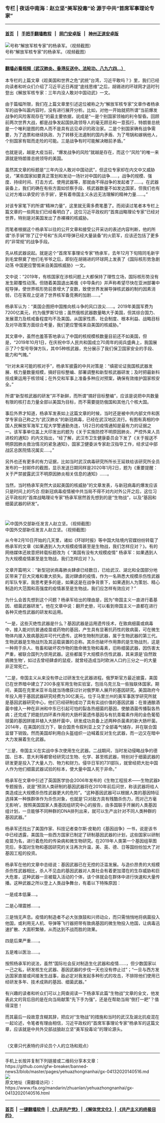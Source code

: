 ### 专栏 | 夜话中南海：赵立坚“美军投毒”论    源于中共“首席军事理论专家”
------------------------

#### [首页](https://github.com/gfw-breaker/banned-news3/blob/master/README.md) &nbsp;&nbsp;|&nbsp;&nbsp; [手把手翻墙教程](https://github.com/gfw-breaker/guides/wiki) &nbsp;&nbsp;|&nbsp;&nbsp; [网门安卓版](https://github.com/oGate2/oGate) &nbsp;&nbsp;|&nbsp;&nbsp; [神州正道安卓版](https://github.com/SzzdOgate/update) 



<div id="headerimg">
 <img alt="号称“解放军核专家”的杨承军。（视频截图）" src="https://www.rfa.org/mandarin/zhuanlan/yehuazhongnanhai/gx-04132020140516.html/cb1e-ipmxpvy7735861.jpg/@@images/70aa10e5-f62d-4aad-9eb0-c23c39d6aa42.jpeg" title="号称“解放军核专家”的杨承军。（视频截图）"/>
 <div id="headerimgcontents">
  <div id="headerimgcaption">
   <span>
    号称“解放军核专家”的杨承军。（视频截图）
   </span>
   <!-- zoomattribute -->
  </div>
  <!-- headerimgcaption -->
 </div>
 <!-- headerimagecontents -->
</div>

<hr/>


#### [翻墙必看视频（武汉肺炎、香港反送中、法轮功、八九六四...）](https://github.com/gfw-breaker/banned-news3/blob/master/pages/link3.md)

<div id="storytext">
 <div>
  <div class="slot_header">
  </div>
 </div>
 <p>
  本专栏的上篇文章《趁美国和世界之危“武统”台湾，习近平敢吗？》里，我们已经向读者和听众们介绍了习近平近日再提“底线思维”之后，胡锡进的环球网才适时刊登出《解放军核专家：三年内没人敢对中国动武》一文。
  <br/>
  <br/>
  由于篇幅所限，我们在上篇文章里引述这位被称之为“解放军核专家”文章作者杨承军的战争叫嚣内容时，没有进行展开分析。比如，对他一开始就把所谓“当前爆发战争的风险客观存在”的最主要依据，说成是“一是个别国家领袖的利令智昏。回顾前两次世界大战，都是战争发起国执政领导人的毫无顾忌和一意孤行，特朗普总统是一个唯利是图的商人而不是具有远见卓识的政治家。二是个别国家确有战争需要，为了选票和继续执政、为了转移无法遏制的国内矛盾、为了甩锅和嫁祸他人，个别国家有铤而走险的可能。三是战争有时可能解决眼前矛盾。”
  <br/>
  <br/>
  也就是说，越是大疫当前，“爆发战争的风险”就越是存在，而这个“风险”的唯一来源就是特朗普总统领导的美国。
  <br/>
  <br/>
  虽然其文章的标题是“三年内没人敢对中国动武”，但这位专家却在内文中又威胁说，“某些国家如要真正策划和发动一场针对中国的战争……，战争的规模、强度、持续时间、打击方式、使用武器等，那就由不得战争的发起者了……。在武器装备上，我们的确在有些方面如侦察手段、核武器数量不如发达国家，但我们也有让对方难以承受的‘杀手锏’，更有着帝国主义永远无法理解的精神力量……。”
  <br/>
  <br/>
  对该专家笔下的所谓“精神力量”，这里就无需多费笔墨了。而阅读过笔者本专栏上篇文章的一些网友们已经看明白了，这位习近平政权的“首席战略理论专家”已经对世界，特别是对美国发出了赤裸裸的核威胁。
  <br/>
  <br/>
  而笔者根据这个杨承军以往的公开文章和接受公开采访的表述内容判断，他的所谓“杀手锏”除了辽宁号和“东风41导弹已经大量装备”的火箭军，应该还包括了更多的“非常规”的战争手段。
  <br/>
  <br/>
  先从核武器说起。就是这个“首席军事理论专家”杨承军，去年12月下旬陪同毛新宇到毛堂祭奠了他们毛爷爷之后，即刻在胡锡进的环球网上发表了《国际核形势急剧动荡 中国更应警惕来自美国核威胁》一文。
  <br/>
  <br/>
  文中说：“2019年，有核国家在涉核问题上大都保持了理性立场，国际核形势没有发生颠覆性动荡。但随着美国退出美俄《中导条约》并声称希望尽快在亚洲部署中程导弹，使世界核形势前景增大了变数，致使世界发展导弹核武器的制约因素消弱，已在客观上促进了世界核军备竞赛的加剧……。”
  <br/>
  <br/>
  杨承军认为：“美国企图把中国推向核斗争的风口浪尖……。2019年美国军费为7200亿美元，约为俄罗斯12倍；虽然俄核武器数量略大于美国，但其综合国力、发展潜力及核戒备程度均不及美国。从国家性质、社会制度、根本利益、战略目标及对华政策方面综合考量，我们更应警惕来自美国的核威胁。”
  <br/>
  <br/>
  其文章中，虽然也羞答答地承认了中国的核规模核数量目前还不如美国，但是，“2019年10月1日，在庆祝中华人民共和国成立70周年的阅兵盛典上，我国展示了7个型号导弹方队，其中5种核武器，充分展示了我们保卫国家安全的手段、能力和气魄。”
  <br/>
  <br/>
  “针对未来可能的核对手”，杨承军披露的中共对策是：“缜密论证我国核武器发展、核力量数量规模，搞好目标整编、部署调整和新型核武器研发；及时把最新科技成果运用于核领域；在外交和军事上准备多种应对预案，确保有效维护国家核安全。”
  <br/>
  <br/>
  所谓“新型核武器的研发”并不新鲜，而所谓“搞好目标整编”，应该是说把中共数量有限的核打击力量全部以美国为目标，而不需要提防俄国和其他几个核大国。
  <br/>
  <br/>
  事后外界才知道，杨承军发表如上这篇文章的时候，当时还是被中共内部文件和医学专家自己称之为“武汉肺炎”的新冠病毒，已经在武汉地区流行。有图有真相的中国人民解放军海军工程大学警通勤务连，1月2日的疫情通知是最有力的证据之一。该军事单位盖上大印发出的题为《关于实施防控不明原因肺炎、严控外来人员进校的通知》的内文指出，“经了解，武汉市卫生健康委员会下发了《关于报送不明原因肺炎救治情况的紧急通知》，国家卫健委派专家赴汉指导工作，经求证中部战区总医院情况属实…..。”
  <br/>
  <br/>
  另外也还有更多的有力证据，比如当时武汉病毒研究所所长王延轶给该研究所全员发布的一封邮件的截图，显示发送日期同样是2020年1月2日，题为《重要提醒：关于严禁披露武汉不明原因肺炎相关信息的通知》……。
  <br/>
  <br/>
  当然，当时杨承军突然大谈起美国的核威胁”的文章发表，与新冠病毒的爆发应该只是时间上的巧合.但新冠病毒疫情被中共当局不得不对内对外公开之后，这位习近平政权的“首席战略理论专家”杨承军居然首先想到的是“生物战”，以及“基因和细菌武器的研发”。
 </p>
 <p>
  <br/>
  <div class="image-inline captioned" style="width:1806px;">
   <div style="width:1806px;">
    <img alt="中国外交部新任发言人赵立坚。（视频截图）" src="https://www.rfa.org/mandarin/yataibaodao/huanjing/rc-02252020155956.html/3-pO1KGV06iuaofmbBpzaaair3xPb-7tQoqdx0KKncc.jpg" title="中国外交部新任发言人赵立坚。（视频截图）"/>
   </div>
   <div class="image-caption">
    <span style="width:1806px;">
     中国外交部新任发言人赵立坚。（视频截图）
    </span>
    <span class="copyright">
    </span>
   </div>
  </div>
 </p>
 <p>
  从今年2月10日开始的几天里，诸如《环球时报》等中国大陆境内官媒纷纷转载了杨承军的文章《如果遇到人为大规模疫情甚至是生物战，我们怎样应对？》。有的网络媒体还故意把转载标题改为《 “美国有没有大规模疫情” 杨承军：如果遇到人为大规模疫情甚至是生物战，我们怎样应对？》。
  <br/>
  <br/>
  文章开篇明义：“新型冠状病毒肺炎肆虐已经数日，已给武汉、湖北和全国部分地区带来了巨大灾难和重大损失。面对肆虐的疫情，作为一名熟悉大规模杀伤性武器的军队专家，我思考更多的是，如果这是在战争背景下，如果遇到人为策划、精心制造的大范围和高强度的疫情甚至是生物战，我们应怎样有效应对？”
  <br/>
  <br/>
  为什么会首先想到这个问题？杨承军给出的理由是，因为“帝国主义一直进行着基因、细菌武器研发”。他在文章中说：翻开史册，可以看到帝国主义一直都在进行各种灭绝性武器的研发和运用。
  <br/>
  <br/>
  “一是，这些灭绝性武器是什么？基因武器是运用遗传技术，在致病细菌或病毒中，接入能对抗普通疫苗或药物的基因，产生具有显著抗药性的致病菌，可在微生物体内接入致病基因并可代代遗传。这种生物制剂武器，属于生物武器的第三代。生物武器是生物战剂及其运载装置的总称。其杀伤破坏作用靠的是生物战剂，这是一种用于杀人、牲畜和破坏农作物的致命微生物和毒素，旧称细菌武器，因伤害太严重，被联合国列为禁用武器。这些都属于大规模杀伤性武器，其来源是‘自然致病微生物’，如过去曾经肆虐的鼠疫，就曾经造成当时欧洲人口约三分之一的大量非正常死亡。
  <br/>
  <br/>
  “二是，帝国主义从来没有停止过研发生化武器进程。俄罗斯官方最近披露，美国已在世界暗中建立了200多座军用生物实验室，包括乌克兰及一些独联体国家。期间，美国在克里米亚半岛就当场缴获过针对俄罗斯人展开的基因研究。美国政府今年投入用于基因武器研究经费为30亿美元。位于马里兰州的美军事医学研究所就是基因武器研究中心，他们已经研制成功了具有实战价值的基因武器：在普通酿酒菌中接入一种在非洲和中东已引起可怕的裂各热细菌的基因，使酿酒菌传播裂各热病；还完成了把能抗四环素作用的大肠杆菌遗传基因与有抗青霉素作用的金色葡萄球菌的基因拼接并植入大肠杆菌中，研发成功具备上述两种杀菌素的新大肠杆菌。2014年，在美国的压力下，联合国责令叙利亚上交了全部毒气储存，并在联合国监督下销毁。然而美国却利用白头盔组织一边喊着反对生化武器，而一边又在暗中大力发展着生化武器。
  <br/>
  <br/>
  “三是，帝国主义在实战中多次使用生化武器。二战期间，当时发动侵略战争的德国、日本、意大利等都曾经研究过生物、化学、甚至核武器，特别对于细菌武器的研发更是投入了大量人力、物力和财力。侵华日军的731部队，就曾经把大批中国人作为他们细菌武器试验的标本，使大量中国人死于非命。”
  <br/>
  <br/>
  杨承军在文章中引述了英国医学协会2006年发布的《生物工程技术——生物武器》专题报告，说是“预测人类研制的基因武器将在2010年前后问世，称该武器将给人类造成比大规模杀伤性武器更大的危险”。“这种基因武器可以根据人类的基因特征选择某一种族群体作为杀伤对象，也就是‘只对敌方具有残酷杀伤力，而对己方毫无影响’。按照美国国家人类基因组研究中心的报告，由多国联手开展的人类基因组计划，一旦能够不同种群的DNA排列出来，就可以生产出针对不同人类种群的基因武器。”
  <br/>
  <br/>
  杨承军还找出了美国作家、科技记者查尔斯·皮勒的《基因战争》一书，说是该书中已经透露，美国及一些西方国家已制定了研制基因武器的计划，这些国家以研制疫苗为名，进行着危险的传染病和微生物研究。在2019年人类第一个基因组草图完后，多国对生物和基因研究的关注再次升温，美、英、德、日等国纷纷加大了对基因工程的投资。
  <br/>
  <br/>
  杨承军在他的文章中总结说：基因武器已在无控的泛滥发展。与造价昂贵的大规模杀伤性武器相比，杀人不见血的基因武器对人类社会有着更加潜在的生存威胁和巨大危害，这种武器一旦被载入活动的个体，该个体就会在群体中进行快速和大量传播。这种武器之所以登上人类战争舞台，有着以下特殊原因：
  <br/>
  <br/>
  一是成本低廉….。
  <br/>
  <br/>
  二是心理震撼……。
  <br/>
  <br/>
  三是悄无声息。疫情的制造者不必大张旗鼓和兴师动众，而只需悄悄地将病菌投入他国，或利用无人机、导弹等飞行器把带有致病基因的微生物投入他国，让病毒迅速扩散、大面积繁殖，从而达到不战而胜的效果。
  <br/>
  <br/>
  四是后果严重……。
  <br/>
  <br/>
  五是难以医治……。
  <br/>
  <br/>
  按照杨承军的说法，虽然“国际社会反对制造生化武器和疫情……，但少数国家以一己之私，研发核生化武器、基因武器的步伐一天也没有停止过”；“一旦与西方发达国家直接或间接发生战事，敌必定对我发起多种形式的攻击，不排除他们使用已经研发多年、技术成熟的基因、细菌武器。”
  <br/>
  <br/>
  有兴趣的读者和听众们可以上网查阅读一下杨承军此篇“生物战”文章的全文，他发表此文的背后目的是在向当局献策“先下手为强”，还是在帮助当局“倒打一耙”？值得深思！
  <br/>
  <br/>
  而其最后一段故意含糊其辞，把应对“生物战”的措施和当时的武汉及湖北抗疫混在一起论述，令笔者有理由相信，习近平政权的”首席军事理论专家”杨承军的这篇文章，应该就是中共外交部战狼赵立坚“美军投毒论”的理论源头。
  <br/>
  <br/>
  <br/>
  （文章只代表特约评论员个人的立场和观点）
 </p>
</div>

<hr/>
手机上长按并复制下列链接或二维码分享本文章：<br/>
https://github.com/gfw-breaker/banned-news3/blob/master/pages/yehuazhongnanhai/gx-04132020140516.md <br/>
<a href='https://github.com/gfw-breaker/banned-news3/blob/master/pages/yehuazhongnanhai/gx-04132020140516.md'><img src='https://github.com/gfw-breaker/banned-news3/blob/master/pages/yehuazhongnanhai/gx-04132020140516.md.png'/></a> <br/>
原文地址（需翻墙访问）：https://www.rfa.org/mandarin/zhuanlan/yehuazhongnanhai/gx-04132020140516.html


------------------------
#### [首页](https://github.com/gfw-breaker/banned-news3/blob/master/README.md) &nbsp;|&nbsp; [一键翻墙软件](https://github.com/gfw-breaker/nogfw/blob/master/README.md) &nbsp;| [《九评共产党》](https://github.com/gfw-breaker/9ping.md/blob/master/README.md#九评之一评共产党是什么) | [《解体党文化》](https://github.com/gfw-breaker/jtdwh.md/blob/master/README.md) | [《共产主义的终极目的》](https://github.com/gfw-breaker/gczydzjmd.md/blob/master/README.md)


<img src='http://gfw-breaker.win/banned-news3/pages/yehuazhongnanhai/gx-04132020140516.md' width='0px' height='0px'/>